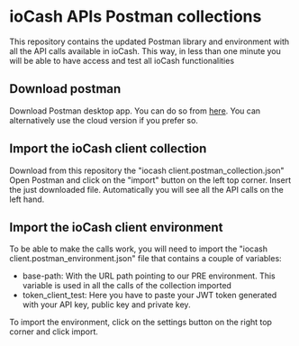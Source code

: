 # ioCash APIs Postman collections
This repository contains the updated Postman library and environment with all the API calls available in ioCash.
This way, in less than one minute you will be able to have access and test all ioCash functionalities

## Download postman

Download Postman desktop app. You can do so from <a href="https://www.postman.com/downloads/" target="_blank">here</a>. You can alternatively use the cloud version if you prefer so.

## Import the ioCash client collection

Download from this repository the "iocash client.postman_collection.json"
Open Postman and click on the "import" button on the left top corner. Insert the just downloaded file. Automatically you will see all the API calls on the left hand.

## Import the ioCash client environment

To be able to make the calls work, you will need to import the "iocash client.postman_environment.json" file that contains a couple of variables: 

* base-path: With the URL path pointing to our PRE environment. This variable is used in all the calls of the collection imported
* token_client_test: Here you have to paste your JWT token generated with your API key, public key and private key.

To import the environment, click on the settings button on the right top corner and click import.
